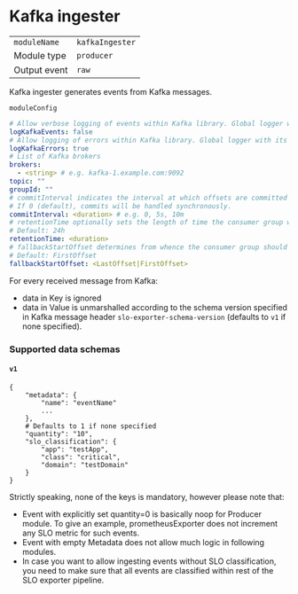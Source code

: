 # Kafka ingester

|                |                         |
|----------------|-------------------------|
| `moduleName`   | `kafkaIngester`         |
| Module type    | `producer`              |
| Output event   | `raw`                   |

Kafka ingester generates events from Kafka messages.

`moduleConfig`
```yaml
# Allow verbose logging of events within Kafka library. Global logger with its configured log level is used.
logKafkaEvents: false
# Allow logging of errors within Kafka library. Global logger with its configured log level is used.
logKafkaErrors: true
# List of Kafka brokers
brokers:
  - <string> # e.g. kafka-1.example.com:9092
topic: ""
groupId: ""
# commitInterval indicates the interval at which offsets are committed to the broker.
# If 0 (default), commits will be handled synchronously.
commitInterval: <duration> # e.g. 0, 5s, 10m
# retentionTime optionally sets the length of time the consumer group will be saved by the broker.
# Default: 24h
retentionTime: <duration>
# fallbackStartOffset determines from whence the consumer group should begin consuming when it finds a partition without a committed offset.
# Default: FirstOffset
fallbackStartOffset: <LastOffset|FirstOffset>
```


For every received message from Kafka:
- data in Key is ignored
- data in Value is unmarshalled according to the schema version specified in Kafka message header `slo-exporter-schema-version` (defaults to `v1` if none specified).

### Supported data schemas
#### `v1`
```
{
    "metadata": {
        "name": "eventName"
        ...
    },
    # Defaults to 1 if none specified
    "quantity": "10",
    "slo_classification": {
        "app": "testApp",
        "class": "critical",
        "domain": "testDomain"
    }
}
```

Strictly speaking, none of the keys is mandatory, however please note that:
- Event with explicitly set quantity=0 is basically noop for Producer module. To give an example, prometheusExporter does not increment any SLO metric for such events.
- Event with empty Metadata does not allow much logic in following modules.
- In case you want to allow ingesting events without SLO classification, you need to make sure that all events are classified within rest of the SLO exporter pipeline.
